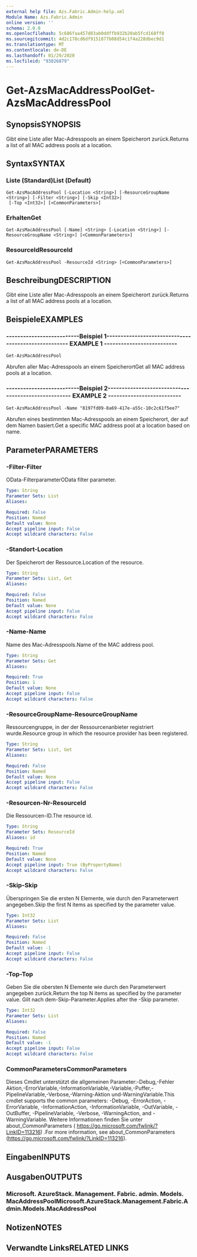 ```yaml
---
external help file: Azs.Fabric.Admin-help.xml
Module Name: Azs.Fabric.Admin
online version: ''
schema: 2.0.0
ms.openlocfilehash: 5c686faa457d83ab0ddffb932b20ab5fcd168ff0
ms.sourcegitcommit: 4d2c178cd6df9151877b08d54c1f4a228dbec9d1
ms.translationtype: MT
ms.contentlocale: de-DE
ms.lasthandoff: 01/29/2020
ms.locfileid: "93826879"
---
```

# <span data-ttu-id="e5527-101">Get-AzsMacAddressPool</span><span class="sxs-lookup"><span data-stu-id="e5527-101">Get-AzsMacAddressPool</span></span>

## <span data-ttu-id="e5527-102">Synopsis</span><span class="sxs-lookup"><span data-stu-id="e5527-102">SYNOPSIS</span></span>
<span data-ttu-id="e5527-103">Gibt eine Liste aller Mac-Adresspools an einem Speicherort zurück.</span><span class="sxs-lookup"><span data-stu-id="e5527-103">Returns a list of all MAC address pools at a location.</span></span>

## <span data-ttu-id="e5527-104">Syntax</span><span class="sxs-lookup"><span data-stu-id="e5527-104">SYNTAX</span></span>

### <span data-ttu-id="e5527-105">Liste (Standard)</span><span class="sxs-lookup"><span data-stu-id="e5527-105">List (Default)</span></span>
```
Get-AzsMacAddressPool [-Location <String>] [-ResourceGroupName <String>] [-Filter <String>] [-Skip <Int32>]
 [-Top <Int32>] [<CommonParameters>]
```

### <span data-ttu-id="e5527-106">Erhalten</span><span class="sxs-lookup"><span data-stu-id="e5527-106">Get</span></span>
```
Get-AzsMacAddressPool [-Name] <String> [-Location <String>] [-ResourceGroupName <String>] [<CommonParameters>]
```

### <span data-ttu-id="e5527-107">ResourceId</span><span class="sxs-lookup"><span data-stu-id="e5527-107">ResourceId</span></span>
```
Get-AzsMacAddressPool -ResourceId <String> [<CommonParameters>]
```

## <span data-ttu-id="e5527-108">Beschreibung</span><span class="sxs-lookup"><span data-stu-id="e5527-108">DESCRIPTION</span></span>
<span data-ttu-id="e5527-109">Gibt eine Liste aller Mac-Adresspools an einem Speicherort zurück.</span><span class="sxs-lookup"><span data-stu-id="e5527-109">Returns a list of all MAC address pools at a location.</span></span>

## <span data-ttu-id="e5527-110">Beispiele</span><span class="sxs-lookup"><span data-stu-id="e5527-110">EXAMPLES</span></span>

### <span data-ttu-id="e5527-111">--------------------------Beispiel 1--------------------------</span><span class="sxs-lookup"><span data-stu-id="e5527-111">-------------------------- EXAMPLE 1 --------------------------</span></span>
```
Get-AzsMacAddressPool
```

<span data-ttu-id="e5527-112">Abrufen aller Mac-Adresspools an einem Speicherort</span><span class="sxs-lookup"><span data-stu-id="e5527-112">Get all MAC address pools at a location.</span></span>

### <span data-ttu-id="e5527-113">--------------------------Beispiel 2--------------------------</span><span class="sxs-lookup"><span data-stu-id="e5527-113">-------------------------- EXAMPLE 2 --------------------------</span></span>
```
Get-AzsMacAddressPool -Name "8197fd09-8a69-417e-a55c-10c2c61f5ee7"
```

<span data-ttu-id="e5527-114">Abrufen eines bestimmten Mac-Adresspools an einem Speicherort, der auf dem Namen basiert.</span><span class="sxs-lookup"><span data-stu-id="e5527-114">Get a specific MAC address pool at a location based on name.</span></span>

## <span data-ttu-id="e5527-115">Parameter</span><span class="sxs-lookup"><span data-stu-id="e5527-115">PARAMETERS</span></span>

### <span data-ttu-id="e5527-116">-Filter</span><span class="sxs-lookup"><span data-stu-id="e5527-116">-Filter</span></span>
<span data-ttu-id="e5527-117">OData-Filterparameter</span><span class="sxs-lookup"><span data-stu-id="e5527-117">OData filter parameter.</span></span>

```yaml
Type: String
Parameter Sets: List
Aliases: 

Required: False
Position: Named
Default value: None
Accept pipeline input: False
Accept wildcard characters: False
```

### <span data-ttu-id="e5527-118">-Standort</span><span class="sxs-lookup"><span data-stu-id="e5527-118">-Location</span></span>
<span data-ttu-id="e5527-119">Der Speicherort der Ressource.</span><span class="sxs-lookup"><span data-stu-id="e5527-119">Location of the resource.</span></span>

```yaml
Type: String
Parameter Sets: List, Get
Aliases: 

Required: False
Position: Named
Default value: None
Accept pipeline input: False
Accept wildcard characters: False
```

### <span data-ttu-id="e5527-120">-Name</span><span class="sxs-lookup"><span data-stu-id="e5527-120">-Name</span></span>
<span data-ttu-id="e5527-121">Name des Mac-Adresspools.</span><span class="sxs-lookup"><span data-stu-id="e5527-121">Name of the MAC address pool.</span></span>

```yaml
Type: String
Parameter Sets: Get
Aliases: 

Required: True
Position: 1
Default value: None
Accept pipeline input: False
Accept wildcard characters: False
```

### <span data-ttu-id="e5527-122">-ResourceGroupName</span><span class="sxs-lookup"><span data-stu-id="e5527-122">-ResourceGroupName</span></span>
<span data-ttu-id="e5527-123">Ressourcengruppe, in der der Ressourcenanbieter registriert wurde.</span><span class="sxs-lookup"><span data-stu-id="e5527-123">Resource group in which the resource provider has been registered.</span></span>

```yaml
Type: String
Parameter Sets: List, Get
Aliases: 

Required: False
Position: Named
Default value: None
Accept pipeline input: False
Accept wildcard characters: False
```

### <span data-ttu-id="e5527-124">-Resourcen-Nr</span><span class="sxs-lookup"><span data-stu-id="e5527-124">-ResourceId</span></span>
<span data-ttu-id="e5527-125">Die Ressourcen-ID.</span><span class="sxs-lookup"><span data-stu-id="e5527-125">The resource id.</span></span>

```yaml
Type: String
Parameter Sets: ResourceId
Aliases: id

Required: True
Position: Named
Default value: None
Accept pipeline input: True (ByPropertyName)
Accept wildcard characters: False
```

### <span data-ttu-id="e5527-126">-Skip</span><span class="sxs-lookup"><span data-stu-id="e5527-126">-Skip</span></span>
<span data-ttu-id="e5527-127">Überspringen Sie die ersten N Elemente, wie durch den Parameterwert angegeben.</span><span class="sxs-lookup"><span data-stu-id="e5527-127">Skip the first N items as specified by the parameter value.</span></span>

```yaml
Type: Int32
Parameter Sets: List
Aliases: 

Required: False
Position: Named
Default value: -1
Accept pipeline input: False
Accept wildcard characters: False
```

### <span data-ttu-id="e5527-128">-Top</span><span class="sxs-lookup"><span data-stu-id="e5527-128">-Top</span></span>
<span data-ttu-id="e5527-129">Geben Sie die obersten N Elemente wie durch den Parameterwert angegeben zurück.</span><span class="sxs-lookup"><span data-stu-id="e5527-129">Return the top N items as specified by the parameter value.</span></span>
<span data-ttu-id="e5527-130">Gilt nach dem-Skip-Parameter.</span><span class="sxs-lookup"><span data-stu-id="e5527-130">Applies after the -Skip parameter.</span></span>

```yaml
Type: Int32
Parameter Sets: List
Aliases: 

Required: False
Position: Named
Default value: -1
Accept pipeline input: False
Accept wildcard characters: False
```

### <span data-ttu-id="e5527-131">CommonParameters</span><span class="sxs-lookup"><span data-stu-id="e5527-131">CommonParameters</span></span>
<span data-ttu-id="e5527-132">Dieses Cmdlet unterstützt die allgemeinen Parameter:-Debug,-Fehler Aktion,-ErrorVariable,-InformationVariable,-Variable,-Puffer,-PipelineVariable,-Verbose,-Warning-Aktion und-WarningVariable.</span><span class="sxs-lookup"><span data-stu-id="e5527-132">This cmdlet supports the common parameters: -Debug, -ErrorAction, -ErrorVariable, -InformationAction, -InformationVariable, -OutVariable, -OutBuffer, -PipelineVariable, -Verbose, -WarningAction, and -WarningVariable.</span></span> <span data-ttu-id="e5527-133">Weitere Informationen finden Sie unter about_CommonParameters ( https://go.microsoft.com/fwlink/?LinkID=113216) .</span><span class="sxs-lookup"><span data-stu-id="e5527-133">For more information, see about_CommonParameters (https://go.microsoft.com/fwlink/?LinkID=113216).</span></span>

## <span data-ttu-id="e5527-134">Eingaben</span><span class="sxs-lookup"><span data-stu-id="e5527-134">INPUTS</span></span>

## <span data-ttu-id="e5527-135">Ausgaben</span><span class="sxs-lookup"><span data-stu-id="e5527-135">OUTPUTS</span></span>

### <span data-ttu-id="e5527-136">Microsoft. AzureStack. Management. Fabric. admin. Models. MacAddressPool</span><span class="sxs-lookup"><span data-stu-id="e5527-136">Microsoft.AzureStack.Management.Fabric.Admin.Models.MacAddressPool</span></span>

## <span data-ttu-id="e5527-137">Notizen</span><span class="sxs-lookup"><span data-stu-id="e5527-137">NOTES</span></span>

## <span data-ttu-id="e5527-138">Verwandte Links</span><span class="sxs-lookup"><span data-stu-id="e5527-138">RELATED LINKS</span></span>

